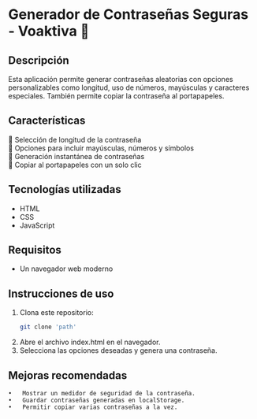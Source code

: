 # Generador de Contraseñas Seguras - Voaktiva 🔐

## Descripción
Esta aplicación permite generar contraseñas aleatorias con opciones personalizables como longitud, uso de números, mayúsculas y caracteres especiales. También permite copiar la contraseña al portapapeles.

## Características
🔹 Selección de longitud de la contraseña  
🔹 Opciones para incluir mayúsculas, números y símbolos  
🔹 Generación instantánea de contraseñas  
🔹 Copiar al portapapeles con un solo clic  

## Tecnologías utilizadas
- HTML
- CSS
- JavaScript

## Requisitos
- Un navegador web moderno

## Instrucciones de uso
1. Clona este repositorio:  
   ```bash
   git clone 'path'
2.	Abre el archivo index.html en el navegador.
3.	Selecciona las opciones deseadas y genera una contraseña.
   
##  Mejoras recomendadas
	•	Mostrar un medidor de seguridad de la contraseña.
	•	Guardar contraseñas generadas en localStorage.
	•	Permitir copiar varias contraseñas a la vez.
